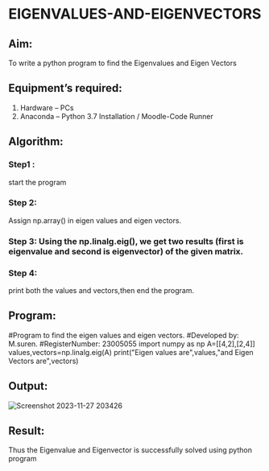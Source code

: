 # EIGENVALUES-AND-EIGENVECTORS
## Aim:
To write a python program to find the Eigenvalues and Eigen Vectors
## Equipment’s required:
1. 	Hardware – PCs
2. 	Anaconda – Python 3.7 Installation / Moodle-Code Runner
## Algorithm:
### Step1 : 
start the program
### Step 2: 
Assign np.array() in eigen values and eigen vectors.
### Step 3: Using the np.linalg.eig(),  we get two results (first is eigenvalue and second is eigenvector) of the given matrix.
### Step 4: 
print both the values and vectors,then end the program.
## Program:
#Program to find the eigen values and eigen vectors.
#Developed by: M.suren.
#RegisterNumber: 23005055
import numpy as np
A=[[4,2],[2,4]]
values,vectors=np.linalg.eig(A)
print("Eigen values are",values,"and Eigen Vectors are",vectors)
## Output:

![Screenshot 2023-11-27 203426](https://github.com/Msuren48106/EIGENVALUES-AND-EIGENVECTORS/assets/150503875/008305a4-0a3a-46f7-8acb-7d627c962318)

## Result:
Thus the Eigenvalue and Eigenvector is successfully solved using python program
